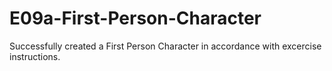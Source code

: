 # E09a-First-Person-Character
Successfully created a First Person Character in accordance with excercise instructions.
